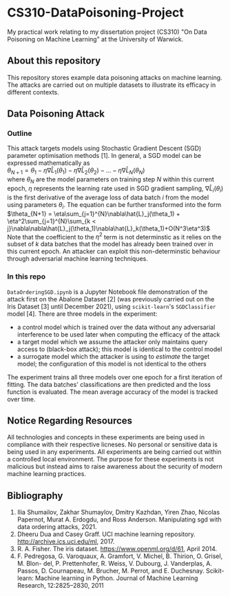 # CS310-DataPoisoning-Project

My practical work relating to my dissertation project (CS310) "On Data Poisoning on Machine Learning" at the University of Warwick.


## About this repository

This repository stores example data poisoning attacks on machine learning. The attacks are carried out on multiple datasets to illustrate its efficacy in different contexts.


## Data Poisoning Attack

### Outline

This attack targets models using Stochastic Gradient Descent (SGD) parameter optimisation methods \[1\]. In general, a SGD model can be expressed mathematically as \
$\theta_{N+1} = \theta_1 - \eta\nabla\hat{L}_1(\theta_1) - \eta\nabla\hat{L}_2(\theta_2) - ... - \eta\nabla\hat{L}_N(\theta_N)$ \
where $\theta_N$ are the model parameters on training step $N$ within this current epoch, $\eta$ represents the learning rate used in SGD gradient sampling, $\nabla\hat{L}_i(\theta_i)$ is the first derivative of the average loss of data batch $i$ from the model using parameters $\theta_i$. The equation can be further transformed into the form \
$\theta_{N+1} = \eta\sum_{j=1}^{N}\nabla\hat{L}_j(\theta_1) + \eta^2\sum_{j=1}^{N}\sum_{k < j}\nabla\nabla\hat{L}_j(\theta_1)\nabla\hat{L}_k(\theta_1)+O(N^3\eta^3)$ \
Note that the coefficient to the $\eta^2$ term is not determinstic as it relies on the subset of $k$ data batches that the model has already been trained over in this current epoch. An attacker can exploit this non-determinstic behaviour through adversarial machine learning techniques.


### In this repo

```DataOrderingSGD.ipynb``` is a Jupyter Notebook file demonstration of the attack first on the Abalone Dataset \[2\] (was previously carried out on the Iris Dataset \[3\] until December 2021), using ```scikit-learn```'s ```SGDClassifier``` model \[4\]. There are three models in the experiment:
- a control model which is trained over the data without any adversarial interference to be used later when computing the efficacy of the attack
- a target model which we assume the attacker only maintains query access to (black-box attack); this model is identical to the control model
- a surrogate model which the attacker is using to *estimate* the target model; the configuration of this model is not identical to the others

The experiment trains all three models over one epoch for a first iteration of fitting. The data batches' classifications are then predicted and the loss function is evaluated. The mean average accuracy of the model is tracked over time.


## Notice Regarding Resources
All technologies and concepts in these experiments are being used in compliance with their respective licneses. No personal or sensitive data is being used in any experiments. All experiments are being carried out within a controlled local environment. The purpose for these experiments is not malicious but instead aims to raise awareness about the security of modern machine learning practices.

## Bibliography

1. Ilia Shumailov, Zakhar Shumaylov, Dmitry Kazhdan, Yiren Zhao, Nicolas Papernot, Murat A. Erdogdu, and Ross Anderson. Manipulating sgd with data ordering attacks, 2021.
2. Dheeru Dua and Casey Graff. UCI machine learning repository. http://archive.ics.uci.edu/ml, 2017.
3. R. A. Fisher. The iris dataset. https://www.openml.org/d/61, April 2014.
4. F. Pedregosa, G. Varoquaux, A. Gramfort, V. Michel, B. Thirion, O. Grisel, M. Blon-
del, P. Prettenhofer, R. Weiss, V. Dubourg, J. Vanderplas, A. Passos, D. Cournapeau,
M. Brucher, M. Perrot, and E. Duchesnay. Scikit-learn: Machine learning in Python.
Journal of Machine Learning Research, 12:2825–2830, 2011